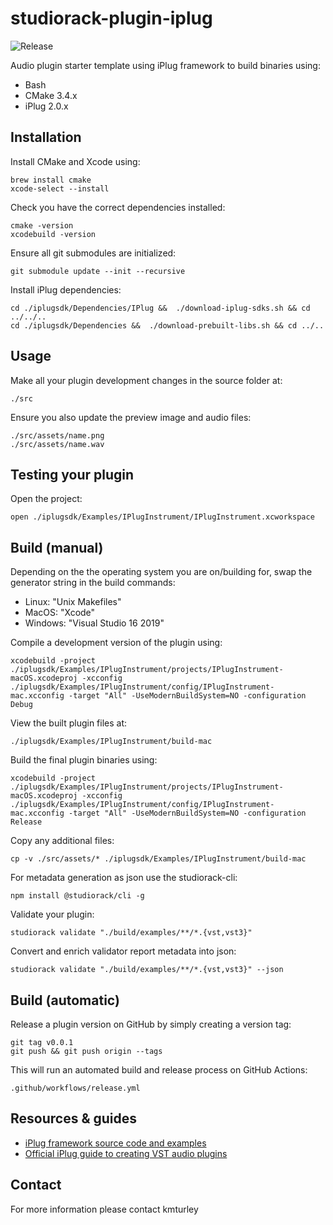 # studiorack-plugin-iplug
![Release](https://github.com/studiorack/studiorack-plugin-iplug/workflows/Release/badge.svg)

Audio plugin starter template using iPlug framework to build binaries using:

* Bash
* CMake 3.4.x
* iPlug 2.0.x


## Installation

Install CMake and Xcode using:

    brew install cmake
    xcode-select --install

Check you have the correct dependencies installed:

    cmake -version
    xcodebuild -version

Ensure all git submodules are initialized:

    git submodule update --init --recursive

Install iPlug dependencies:

    cd ./iplugsdk/Dependencies/IPlug &&  ./download-iplug-sdks.sh && cd ../../..
    cd ./iplugsdk/Dependencies &&  ./download-prebuilt-libs.sh && cd ../..


## Usage

Make all your plugin development changes in the source folder at:

    ./src

Ensure you also update the preview image and audio files:

    ./src/assets/name.png
    ./src/assets/name.wav


## Testing your plugin

Open the project:

    open ./iplugsdk/Examples/IPlugInstrument/IPlugInstrument.xcworkspace


## Build (manual)

Depending on the the operating system you are on/building for, swap the generator string in the build commands:

* Linux: "Unix Makefiles"
* MacOS: "Xcode"
* Windows: "Visual Studio 16 2019"

Compile a development version of the plugin using:

    xcodebuild -project ./iplugsdk/Examples/IPlugInstrument/projects/IPlugInstrument-macOS.xcodeproj -xcconfig ./iplugsdk/Examples/IPlugInstrument/config/IPlugInstrument-mac.xcconfig -target "All" -UseModernBuildSystem=NO -configuration Debug

View the built plugin files at:

    ./iplugsdk/Examples/IPlugInstrument/build-mac

Build the final plugin binaries using:

    xcodebuild -project ./iplugsdk/Examples/IPlugInstrument/projects/IPlugInstrument-macOS.xcodeproj -xcconfig ./iplugsdk/Examples/IPlugInstrument/config/IPlugInstrument-mac.xcconfig -target "All" -UseModernBuildSystem=NO -configuration Release

Copy any additional files:

    cp -v ./src/assets/* ./iplugsdk/Examples/IPlugInstrument/build-mac

For metadata generation as json use the studiorack-cli:

    npm install @studiorack/cli -g

Validate your plugin:

    studiorack validate "./build/examples/**/*.{vst,vst3}"

Convert and enrich validator report metadata into json:

    studiorack validate "./build/examples/**/*.{vst,vst3}" --json


## Build (automatic)

Release a plugin version on GitHub by simply creating a version tag:

    git tag v0.0.1
    git push && git push origin --tags

This will run an automated build and release process on GitHub Actions:

    .github/workflows/release.yml


## Resources & guides

* [iPlug framework source code and examples](https://github.com/iPlug2/iPlug2)
* [Official iPlug guide to creating VST audio plugins](https://github.com/iPlug2/iPlug2/wiki)


## Contact

For more information please contact kmturley
